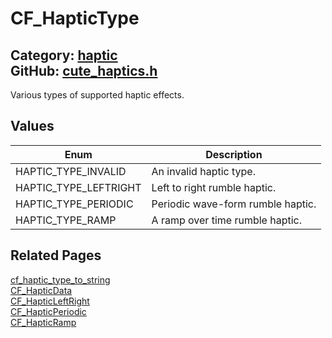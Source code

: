 [//]: # (This file is automatically generated by Cute Framework's docs parser.)
[//]: # (Do not edit this file by hand!)
[//]: # (See: https://github.com/RandyGaul/cute_framework/blob/master/samples/docs_parser.cpp)
[](../header.md ':include')

# CF_HapticType

Category: [haptic](/api_reference?id=haptic)  
GitHub: [cute_haptics.h](https://github.com/RandyGaul/cute_framework/blob/master/include/cute_haptics.h)  
---

Various types of supported haptic effects.

## Values

Enum | Description
--- | ---
HAPTIC_TYPE_INVALID | An invalid haptic type.
HAPTIC_TYPE_LEFTRIGHT | Left to right rumble haptic.
HAPTIC_TYPE_PERIODIC | Periodic wave-form rumble haptic.
HAPTIC_TYPE_RAMP | A ramp over time rumble haptic.

## Related Pages

[cf_haptic_type_to_string](/haptic/cf_haptic_type_to_string.md)  
[CF_HapticData](/haptic/cf_hapticdata.md)  
[CF_HapticLeftRight](/haptic/cf_hapticleftright.md)  
[CF_HapticPeriodic](/haptic/cf_hapticperiodic.md)  
[CF_HapticRamp](/haptic/cf_hapticramp.md)  
